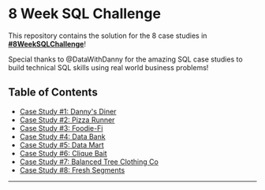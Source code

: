 # 8 Week SQL Challenge

This repository contains the solution for the 8 case studies in **[#8WeekSQLChallenge](https://8weeksqlchallenge.com)**!

Special thanks to @DataWithDanny for the amazing SQL case studies to build technical SQL skills using real world business problems!

## Table of Contents
- [Case Study #1: Danny's Diner](https://github.com/KennethManzi1/8-week-SQL-Challenge/tree/main/Case%201%20Danny's%20Diner)
- [Case Study #2: Pizza Runner](https://github.com/KennethManzi1/8-week-SQL-Challenge/tree/main/Case%202%20Pizza%20Runner)
- [Case Study #3: Foodie-Fi](https://github.com/KennethManzi1/8-week-SQL-Challenge/tree/main/Case%203%20Foodie-Fi)
- [Case Study #4: Data Bank](https://github.com/KennethManzi1/8-week-SQL-Challenge/tree/main/Case%204%20Data%20Bank)
- [Case Study #5: Data Mart](https://github.com/KennethManzi1/8-week-SQL-Challenge/tree/main/Case%205%20Data%20Mart)
- [Case Study #6: Clique Bait](https://github.com/KennethManzi1/8-week-SQL-Challenge/tree/main/Case%206%20Clique%20Bait)
- [Case Study #7: Balanced Tree Clothing Co](https://github.com/KennethManzi1/8-week-SQL-Challenge/blob/main/Case%207%20Balanced%20Tree%20Clothing%20Co/README.md)
- [Case Study #8: Fresh Segments](https://github.com/KennethManzi1/8-week-SQL-Challenge/tree/main/Case%208%20%20Fresh%20Segments)

***

